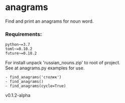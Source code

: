 # anagrams
Find and print an anagrams for noun word.<br>
### Requirements:

    python~=3.7
    toml~=0.10.2
    future~=0.18.2

For install unpack 'russian_nouns.zip' 
to root of project.<br>
See at anagrams.py examples for use.

    - find_anagrams('столик')
    - find_anagrams()
    - find_anagrams(cycle=True)

v0.1.2-alpha
